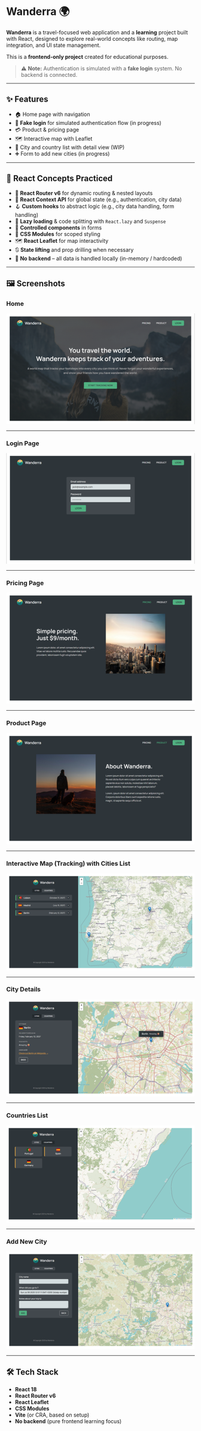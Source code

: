# Wanderra 🌍

**Wanderra** is a travel-focused web application and a **learning** project built with React, designed to explore real-world concepts like routing, map integration, and UI state management.  

This is a **frontend-only project** created for educational purposes.

> ⚠️ **Note:** Authentication is simulated with a **fake login** system. No backend is connected.

---

## ✨ Features

- 🏠 Home page with navigation
- 🔐 **Fake login** for simulated authentication flow (in progress)
- 💳 Product & pricing page
- 🗺️ Interactive map with Leaflet
- 📍 City and country list with detail view (WIP)
- ➕ Form to add new cities (in progress)

---

## 🧠 React Concepts Practiced

- 🔁 **React Router v6** for dynamic routing & nested layouts
- 🧠 **React Context API** for global state (e.g., authentication, city data)
- 🪝 **Custom hooks** to abstract logic (e.g., city data handling, form handling)
- 🐢 **Lazy loading** & code splitting with `React.lazy` and `Suspense`
- 🎯 **Controlled components** in forms
- 💅 **CSS Modules** for scoped styling
- 🗺️ **React Leaflet** for map interactivity
- 🔃 **State lifting** and prop drilling when necessary
- 🚫 **No backend** – all data is handled locally (in-memory / hardcoded)

---

## 🖼️ Screenshots

### Home

![Home Page](public/screenshots/home.png)

---

### Login Page

![Products](public/screenshots/login.png)

---

### Pricing Page

![Products](public/screenshots/pricing.png)

---

### Product Page

![Products](public/screenshots/product.png)

---

### Interactive Map (Tracking) with Cities List

![Map / Tracking and Cities](public/screenshots/cities.png)

---

### City Details

![City Details](public/screenshots/city_detail.png)

---

### Countries List

![Country List](public/screenshots/countries.png)  

---

### Add New City

![Add City Form](public/screenshots/add_city.png)

---

## 🛠️ Tech Stack

- **React 18**
- **React Router v6**
- **React Leaflet**
- **CSS Modules**
- **Vite** (or CRA, based on setup)
- **No backend** (pure frontend learning focus)


